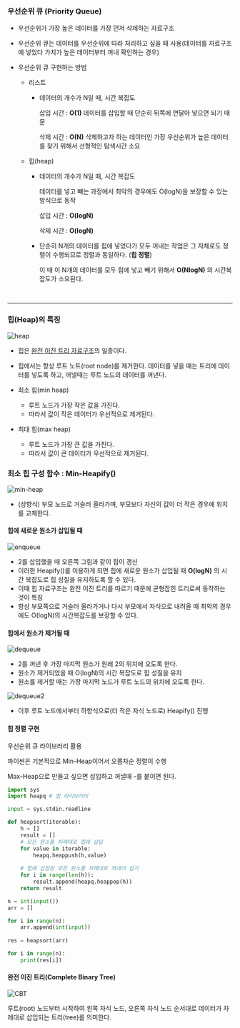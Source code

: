 ### 우선순위 큐 (Priority Queue)

- 우선순위가 가장 높은 데이터를 가장 먼저 삭제하는 자료구조

- 우선순위 큐는 데이터를 우선순위에 따라 처리하고 싶을 때 사용(데이터를 자료구조에 넣었다 가치가 높은 데이터부터 꺼내 확인하는 경우)

- 우선순위 큐 구현하는 방법

  - 리스트

    - 데이터의 개수가 N일 때,  시간 복잡도

      삽입 시간 : **O(1)**  데이터를 삽입할 때 단순히 뒤쪽에 연달아 넣으면 되기 때문

      삭제 시간 : **O(N)**  삭제하고자 하는 데이터인 가장 우선순위가 높은 데이터를 찾기 위해서 선형적인 탐색시간 소요

  - 힙(heap)

    - 데이터의 개수가 N일 때,  시간 복잡도

      데이터를 넣고 빼는 과정에서 최악의 경우에도 O(logN)을 보장할 수 있는 방식으로 동작

      삽입 시간 : **O(logN)**  

      삭제 시간 : **O(logN)**

    - 단순히 N개의 데이터를 힙에 넣었다가 모두 꺼내는 작업은 그 자체로도 정렬이 수행되므로 정렬과 동일하다. (**힙 정렬**)

      이 때 이 N개의 데이터를 모두 힙에 넣고 빼기 위해서 **O(NlogN)** 의 시간복잡도가 소요된다.

</br>

---

### 힙(Heap)의 특징

![heap](https://blog.kakaocdn.net/dn/biUlKc/btquYYrEFom/xT5CqFhMPYIFsk1JNz6WLk/img.png)

- 힙은 [완전 이진 트리 자료구조](#완전-이진-트리complete-binary-tree)의 일종이다.
- 힙에서는 항상 루트 노트(root node)를 제거한다. 데이터를 넣을 때는 트리에 데이터를 넣도록 하고, 꺼낼때는 루트 노드의 데이터를 꺼낸다.
- 최소 힙(min heap)
  - 루트 노드가 가장 작은 값을 가진다.
  - 따라서 값이 작은 데이터가 우선적으로 제거된다.

- 최대 힙(max heap)
  - 루트 노드가 가장 큰 값을 가진다.
  - 따라서 값이 큰 데이터가 우선적으로 제거된다.




### 최소 힙 구성 함수 : Min-Heapify()

![min-heap](https://slid-capture.s3.ap-northeast-2.amazonaws.com/public/image_upload/3f75849a890a4de08c0f0226cb38f9ff/11f1c338-1a13-4103-bd75-9de7067bcf2e.png)

- (상향식) 부모 노드로 거슬러 올라가며, 부모보다 자신의 값이 더 작은 경우에 위치를 교체한다.

#### 힙에 새로운 원소가 삽입될 때

![enqueue](https://slid-capture.s3.ap-northeast-2.amazonaws.com/public/image_upload/3f75849a890a4de08c0f0226cb38f9ff/309b55e3-a4bf-4a44-a8ab-75b389ddd816.png)

- 2를 삽입했을 때 오른쪽 그림과 같이 힙이 갱신
- 이러한 Heapify()를 이용하게 되면 힙에 새로운 원소가 삽입될 때 **O(logN)** 의 시간 복잡도로 힙 성질을 유지하도록 할 수 있다.
- 이때 힙 자료구조는 완전 이진 트리를 따르기 때문에 균형잡힌 트리로써 동작하는 것이 특징
- 항상 부모쪽으로 거슬러 올라가거나 다시 부모에서 자식으로 내려올 때 최악의 경우에도 O(logN)의 시간복잡도를 보장할 수 있다. 

#### 힙에서 원소가 제거될 때

![dequeue](https://slid-capture.s3.ap-northeast-2.amazonaws.com/public/image_upload/3f75849a890a4de08c0f0226cb38f9ff/bcec2ce3-d351-45a8-8588-7ad31801abbc.png)

- 2를 꺼낸 후 가장 마지막 원소가 원래 2의 위치에 오도록 한다.
- 원소가 제거되었을 때 O(logN)의 시간 복잡도로 힙 성질을 유지
- 원소를 제거할 때는 가장 마지막 노드가 루트 노드의 위치에 오도록 한다.

![dequeue2](https://slid-capture.s3.ap-northeast-2.amazonaws.com/public/image_upload/3f75849a890a4de08c0f0226cb38f9ff/bdd74589-1515-447d-9f8d-3f4f9d7d9081.png)

- 이후 루트 노드에서부터 하향식으로(더 작은 자식 노드로) Heapify() 진행

#### 힙 정렬 구현

우선순위 큐 라이브러리 활용

파이썬은 기본적으로 Min-Heap이어서 오름차순 정렬이 수행

Max-Heap으로 만들고 싶으면 삽입하고 꺼낼때 -를 붙이면 된다.

```python
import sys
import heapq # 힙 라이브러리

input = sys.stdin.readline

def heapsort(iterable):
    h = []
    result = []
    # 모든 원소를 차례대로 힙에 삽입
    for value in iterable:
        heapq.heappush(h,value)
        
    # 힙에 삽입된 모든 원소를 차례대로 꺼내어 담기
    for i in range(len(h)):
        result.append(heapq.heappop(h))
    return result

n = int(input())
arr = []

for i in range(n):
    arr.append(int(input))
    
res = heapsort(arr)

for i in range(n):
    print(res[i])
```



#### 완전 이진 트리(Complete Binary Tree)

![CBT](https://slid-capture.s3.ap-northeast-2.amazonaws.com/public/image_upload/3f75849a890a4de08c0f0226cb38f9ff/7f015080-39ba-429b-8698-8d7974537633.png)

루트(root) 노드부터 시작하여 왼쪽 자식 노드, 오른쪽 자식 노드 순서대로 데이터가 차례대로 삽입되는 트리(tree)를 의미한다.
